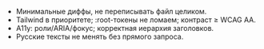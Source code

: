 - Минимальные диффы, не переписывать файл целиком.
- Tailwind в приоритете; :root-токены не ломаем; контраст ≥ WCAG AA.
- A11y: роли/ARIA/фокус; корректная иерархия заголовков.
- Русские тексты не менять без прямого запроса.
